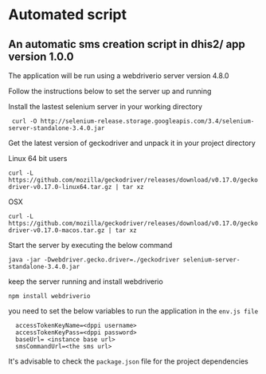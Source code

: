 
# Automated script

## An automatic sms creation script in dhis2/ app version 1.0.0

The application will be run using a webdriverio server version 4.8.0

Follow the instructions below to set the server up and running

Install the lastest selenium server in your working directory

` curl -O http://selenium-release.storage.googleapis.com/3.4/selenium-server-standalone-3.4.0.jar`

Get the latest version of geckodriver and unpack it in your project directory

Linux 64 bit users

`curl -L https://github.com/mozilla/geckodriver/releases/download/v0.17.0/geckodriver-v0.17.0-linux64.tar.gz | tar xz`

OSX

`curl -L https://github.com/mozilla/geckodriver/releases/download/v0.17.0/geckodriver-v0.17.0-macos.tar.gz | tar xz`

Start the server by executing the below command

`java -jar -Dwebdriver.gecko.driver=./geckodriver selenium-server-standalone-3.4.0.jar`

keep the server running and install webdriverio

`npm install webdriverio`

you need to set the below variables to run the application in the `env.js file`

```
  accessTokenKeyName=<dppi username>
  accessTokenKeyPass=<dppi password>
  baseUrl= <instance base url> 
  smsCommandUrl=<the sms url>
```

It's advisable to check the `package.json` file for the project dependencies 
